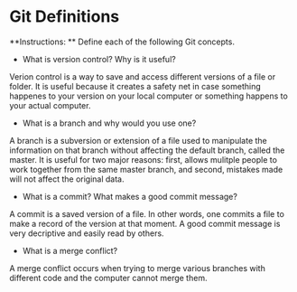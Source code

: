 # Git Definitions

**Instructions: ** Define each of the following Git concepts.

* What is version control?  Why is it useful?

Verion control is a way to save and access different versions of a file or folder. It is useful because it creates a safety net in case something happenes to your version on your local computer or something happens to your actual computer. 

* What is a branch and why would you use one?

A branch is a subversion or extension of a file used to manipulate the information on that branch without affecting the default branch, called the master. It is useful for two major reasons: first, allows mulitple people to work together from the same master branch, and second, mistakes made will not affect the original data. 

* What is a commit? What makes a good commit message?

A commit is a saved version of a file. In other words, one commits a file to make a record of the version at that moment. A good commit message is very decriptive and easily read by others. 

* What is a merge conflict?

A merge conflict occurs when trying to merge various branches with different code and the computer cannot merge them. 